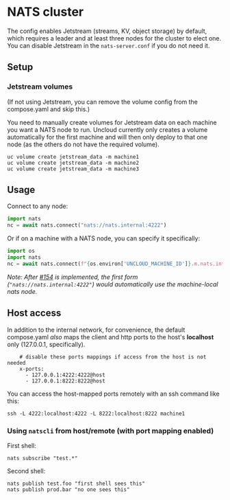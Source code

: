 # NATS cluster

The config enables Jetstream (streams, KV, object storage) by default, which requires a leader and at least three nodes for the cluster to elect one. You can disable Jetstream in the `nats-server.conf` if you do not need it.

## Setup

### Jetstream volumes

(If not using Jetstream, you can remove the volume config from the compose.yaml and skip this.)

You need to manually create volumes for Jetstream data on each machine you want a NATS node to run. Uncloud currently only creates a volume automatically for the first machine and will then only deploy to that one node (as the others do not have the required volume).

```
uc volume create jetstream_data -m machine1
uc volume create jetstream_data -m machine2
uc volume create jetstream_data -m machine3
```

## Usage

Connect to any node:
```python
import nats
nc = await nats.connect("nats://nats.internal:4222")
```

Or if on a machine with a NATS node, you can specify it specifically:
```python
import os
import nats
nc = await nats.connect(f"{os.environ['UNCLOUD_MACHINE_ID']}.m.nats.internal:4222")
```

_Note: After [#154](https://github.com/psviderski/uncloud/issues/154) is implemented, the first form (`"nats://nats.internal:4222"`) would automatically use the machine-local nats node._

## Host access

In addition to the internal network, for convenience, the default compose.yaml _also_ maps the client and http ports to the host's **localhost** only (127.0.0.1, specifically).
```
    # disable these ports mappings if access from the host is not needed
    x-ports:
      - 127.0.0.1:4222:4222@host
      - 127.0.0.1:8222:8222@host
```

You can access the host-mapped ports remotely with an ssh command like this:
```
ssh -L 4222:localhost:4222 -L 8222:localhost:8222 machine1
```

### Using `natscli` from host/remote (with port mapping enabled)

First shell:
```
nats subscribe "test.*"
```

Second shell:
```
nats publish test.foo "first shell sees this"
nats publish prod.bar "no one sees this"
```
